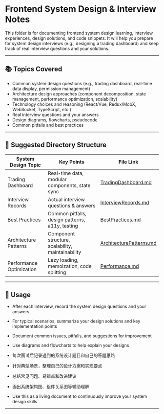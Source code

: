 # Frontend System Design & Interview Notes

This folder is for documenting frontend system design learning, interview experiences, design solutions, and code snippets. It will help you prepare for system design interviews (e.g., designing a trading dashboard) and keep track of real interview questions and your solutions.

---

## 📚 Topics Covered

- Common system design questions (e.g., trading dashboard, real-time data display, permission management)
- Architecture design approaches (component decomposition, state management, performance optimization, scalability)
- Technology choices and reasoning (React/Vue, Redux/MobX, WebSocket, TypeScript, etc.)
- Real interview questions and your answers
- Design diagrams, flowcharts, pseudocode
- Common pitfalls and best practices

---

## 📁 Suggested Directory Structure

| System Design Topic         | Key Points                                      | File Link                |
|----------------------------|-------------------------------------------------|--------------------------|
| Trading Dashboard          | Real-time data, modular components, state sync  | [TradingDashboard.md](./TradingDashboard.md) |
| Interview Records          | Actual interview questions & answers            | [InterviewRecords.md](./InterviewRecords.md) |
| Best Practices             | Common pitfalls, design patterns, a11y, testing | [BestPractices.md](./BestPractices.md)       |
| Architecture Patterns      | Component structure, scalability, maintainability| [ArchitecturePatterns.md](./ArchitecturePatterns.md) |
| Performance Optimization   | Lazy loading, memoization, code splitting       | [Performance.md](./Performance.md)           |


---

## 📝 Usage

- After each interview, record the system design questions and your answers
- For typical scenarios, summarize your design solutions and key implementation points
- Document common issues, pitfalls, and suggestions for improvement
- Use diagrams and flowcharts to help explain your designs

- 每次面试后记录遇到的系统设计题目和自己的答题思路
- 针对典型场景，整理自己的设计方案和实现要点
- 总结常见问题、易错点和改进建议
- 画出系统架构图、组件关系图等辅助理解
- Use this as a living document to continuously improve your system design skills
---

